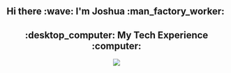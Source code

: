 <h2>Hi there :wave: I'm Joshua :man_factory_worker: </h2>

<h2 align="center">:desktop_computer: My Tech Experience :computer:</h2>

<p align="center">
    <a href="https://skillicons.dev">
        <img src="https://skillicons.dev/icons?i=git,docker,kubernetes,terraform,mysql,sqlite,cs,cpp,gherkin,postman,nodejs,npm,js,jquery,ts,html,threejs,angular,react,kafka,md&perline=11"/>
    </a>
</p>